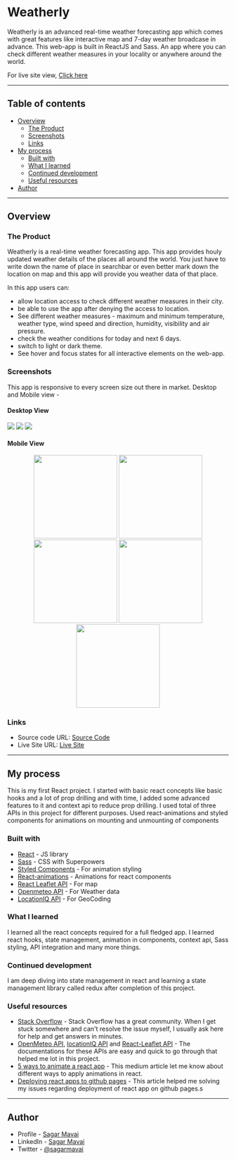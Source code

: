 # Weatherly

Weatherly is an advanced real-time weather forecasting app which comes with great features like interactive map and 7-day weather broadcase in advance. This web-app is built in ReactJS and Sass. An app where you can check different weather measures in your locality or anywhere around the world.

For live site view, [Click here](https://sagar969.github.io/weatherly/)

---

## Table of contents

- [Overview](#overview)
  - [The Product](#the-product)
  - [Screenshots](#screenshots)
  - [Links](#links)
- [My process](#my-process)
  - [Built with](#built-with)
  - [What I learned](#what-i-learned)
  - [Continued development](#continued-development)
  - [Useful resources](#useful-resources)
- [Author](#author)

---

## Overview

### The Product

Weatherly is a real-time weather forecasting app. This app provides houly updated weather details of the places all around the world. You just have to write down the name of place in searchbar or even better mark down the location on map and this app will provide you weather data of that place.

In this app users can:

- allow location access to check different weather measures in their city.
- be able to use the app after denying the access to location.
- See different weather measures - maximum and minimum temperature, weather type, wind speed and direction, humidity, visibility and air pressure.
- check the weather conditions for today and next 6 days.
- switch to light or dark theme.
- See hover and focus states for all interactive elements on the web-app.

### Screenshots

This app is responsive to every screen size out there in market.
Desktop and Mobile view -

#### Desktop View
![](./screenshots/desktop1.png)
![](./screenshots/desktop4.png)
![](./screenshots/desktop3.png)

#### Mobile View
<p align="center">
<img src="./screenshots/mobile1.jpg" width=190px />
<img src="./screenshots/mobile2.jpg" width=190px />
<img src="./screenshots/mobile3.jpg" width=190px />
<img src="./screenshots/mobile4.jpg" width=190px />
<img src="./screenshots/mobile5.jpg" width=190px />
</p>



### Links

- Source code URL: [Source Code](https://github.com/Sagar969/weatherly)
- Live Site URL: [Live Site](https://sagar969.github.io/weatherly/)

---

## My process
This is my first React project. I started with basic react concepts like basic hooks and a lot of prop drilling and with time, I added some advanced features to it and context api to reduce prop drilling.
I used total of three APIs in this project for different purposes. Used react-animations and styled components for animations on mounting and unmounting of components

### Built with

- [React](https://reactjs.org/) - JS library
- [Sass](https://sass-lang.com/) - CSS with Superpowers
- [Styled Components](https://styled-components.com/) - For animation styling
- [React-animations](https://github.com/FormidableLabs/react-animations) - Animations for react components
- [React Leaflet API](https://react-leaflet.js.org/) - For map
- [Openmeteo API](https://open-meteo.com/) - For Weather data
- [LocationIQ API](https://locationiq.com/) - For GeoCoding


### What I learned

I learned all the react concepts required for a full fledged app. I learned react hooks, state management, animation in components, context api, Sass styling, API integration and many more things.

### Continued development

I am deep diving into state management in react and learning a state management library called redux after completion of this project.



### Useful resources

- [Stack Overflow](https://stackoverflow.com/) - Stack Overflow has a great community. When I get stuck somewhere and can't resolve the issue myself, I usually ask here for help and get answers in minutes.
- [OpenMeteo API](https://open-meteo.com/), [locationIQ API](https://locationiq.com/) and [React-Leaflet API](https://react-leaflet.js.org/) - The documentations for these APIs are easy and quick to go through that helped me lot in this project.
- [5 ways to animate a react app](https://medium.com/hackernoon/5-ways-to-animate-a-reactjs-app-in-2019-56eb9af6e3bf) - This medium article let me know about different ways to apply animations in react.
- [Deploying react apps to github pages](https://blog.logrocket.com/deploying-react-apps-github-pages/) - This article helped me solving my issues regarding deployment of react app on github pages.s

---

## Author

- Profile - [Sagar Mavai](https://github.com/Sagar969/)
- LinkedIn - [Sagar Mavai](https://www.linkedin.com/in/sagar-mavai-986b25206)
- Twitter - [@sagarmavai](https://www.twitter.com/sagarmavai)
